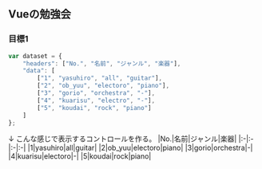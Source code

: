 ## Vueの勉強会

### 目標1

```js
var dataset = {
    "headers": ["No.", "名前", "ジャンル", "楽器"],
    "data": [
        ["1", "yasuhiro", "all", "guitar"],
        ["2", "ob_yuu", "electoro", "piano"],
        ["3", "gorio", "orchestra", "-"],
        ["4", "kuarisu", "electro", "-"],
        ["5", "koudai", "rock", "piano"]
    ]
};
```
↓
こんな感じで表示するコントロールを作る。
|No.|名前|ジャンル|楽器|
|:-|:-|:-|:-|
|1|yasuhiro|all|guitar|
|2|ob_yuu|electoro|piano|
|3|gorio|orchestra|-|
|4|kuarisu|electoro|-|
|5|koudai|rock|piano|
